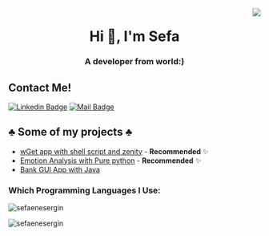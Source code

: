 <img align='right' src="https://github-readme-stats.vercel.app/api?username=sefaenesergin&show_icons=true&theme=dracula">

<h1 align="center">Hi 👋, I'm Sefa</h1>
<h3 align="center">A developer from world:)</h3>


## Contact Me!

[![Linkedin Badge](https://img.shields.io/badge/linkedin-%230077B5.svg?&style=for-the-badge&logo=linkedin&logoColor=white)](https://www.linkedin.com/in/sefa-enes-ergin)
[![Mail Badge](https://img.shields.io/badge/email-c14438?style=for-the-badge&logo=Gmail&logoColor=white&link=mailto:furkanportakalx@gmail.com)](mailto:sefaenesergin@gmail.com)


## ♣️  Some of my projects ♣️ 

- [wGet app with shell script and zenity](https://github.com/sefaenesergin/shell-zenity-wgetApp-) - **Recommended** ✨
- [Emotion Analysis with Pure python](https://github.com/sefaenesergin/pure-emotion-analysis-with-python) - **Recommended** ✨
- [Bank GUI App with Java](https://github.com/sefaenesergin/bankGUIappWithJava) 

<h3 align="left">Which Programming Languages I Use:</h3>
<p><img align="left" src="https://github-readme-stats.vercel.app/api/top-langs?username=sefaenesergin&show_icons=true&locale=en&layout=compact" alt="sefaenesergin" /></p>
<br>
<p> <img src="https://komarev.com/ghpvc/?username=sefaenesergin&label=Profile%20views&color=0e75b6&style=flat" alt="sefaenesergin" /> </p>
